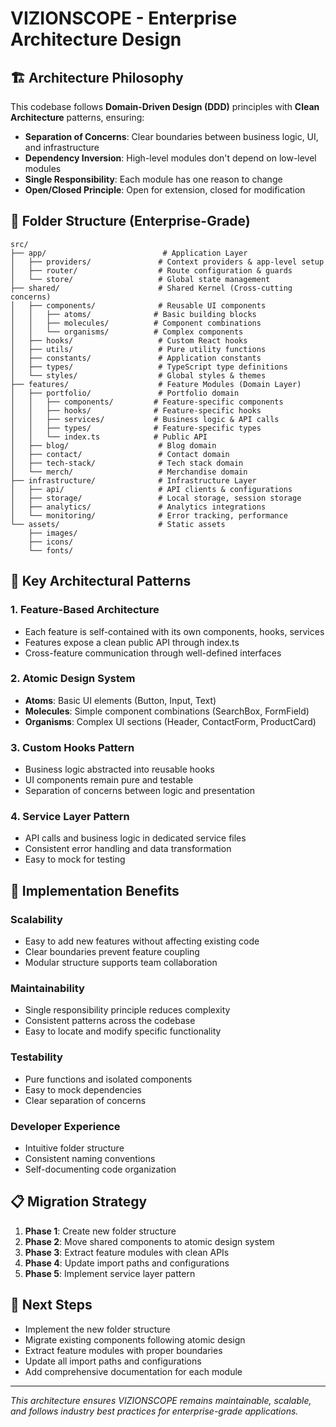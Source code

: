 # VIZIONSCOPE - Enterprise Architecture Design

## 🏗️ Architecture Philosophy

This codebase follows **Domain-Driven Design (DDD)** principles with **Clean Architecture** patterns, ensuring:

- **Separation of Concerns**: Clear boundaries between business logic, UI, and infrastructure
- **Dependency Inversion**: High-level modules don't depend on low-level modules
- **Single Responsibility**: Each module has one reason to change
- **Open/Closed Principle**: Open for extension, closed for modification

## 📁 Folder Structure (Enterprise-Grade)

```
src/
├── app/                          # Application Layer
│   ├── providers/               # Context providers & app-level setup
│   ├── router/                  # Route configuration & guards
│   └── store/                   # Global state management
├── shared/                      # Shared Kernel (Cross-cutting concerns)
│   ├── components/              # Reusable UI components
│   │   ├── atoms/              # Basic building blocks
│   │   ├── molecules/          # Component combinations
│   │   └── organisms/          # Complex components
│   ├── hooks/                   # Custom React hooks
│   ├── utils/                   # Pure utility functions
│   ├── constants/               # Application constants
│   ├── types/                   # TypeScript type definitions
│   └── styles/                  # Global styles & themes
├── features/                    # Feature Modules (Domain Layer)
│   ├── portfolio/               # Portfolio domain
│   │   ├── components/         # Feature-specific components
│   │   ├── hooks/              # Feature-specific hooks
│   │   ├── services/           # Business logic & API calls
│   │   ├── types/              # Feature-specific types
│   │   └── index.ts            # Public API
│   ├── blog/                    # Blog domain
│   ├── contact/                 # Contact domain
│   ├── tech-stack/              # Tech stack domain
│   └── merch/                   # Merchandise domain
├── infrastructure/              # Infrastructure Layer
│   ├── api/                     # API clients & configurations
│   ├── storage/                 # Local storage, session storage
│   ├── analytics/               # Analytics integrations
│   └── monitoring/              # Error tracking, performance
└── assets/                      # Static assets
    ├── images/
    ├── icons/
    └── fonts/
```

## 🎯 Key Architectural Patterns

### 1. **Feature-Based Architecture**

- Each feature is self-contained with its own components, hooks, services
- Features expose a clean public API through index.ts
- Cross-feature communication through well-defined interfaces

### 2. **Atomic Design System**

- **Atoms**: Basic UI elements (Button, Input, Text)
- **Molecules**: Simple component combinations (SearchBox, FormField)
- **Organisms**: Complex UI sections (Header, ContactForm, ProductCard)

### 3. **Custom Hooks Pattern**

- Business logic abstracted into reusable hooks
- UI components remain pure and testable
- Separation of concerns between logic and presentation

### 4. **Service Layer Pattern**

- API calls and business logic in dedicated service files
- Consistent error handling and data transformation
- Easy to mock for testing

## 🔧 Implementation Benefits

### **Scalability**

- Easy to add new features without affecting existing code
- Clear boundaries prevent feature coupling
- Modular structure supports team collaboration

### **Maintainability**

- Single responsibility principle reduces complexity
- Consistent patterns across the codebase
- Easy to locate and modify specific functionality

### **Testability**

- Pure functions and isolated components
- Easy to mock dependencies
- Clear separation of concerns

### **Developer Experience**

- Intuitive folder structure
- Consistent naming conventions
- Self-documenting code organization

## 📋 Migration Strategy

1. **Phase 1**: Create new folder structure
2. **Phase 2**: Move shared components to atomic design system
3. **Phase 3**: Extract feature modules with clean APIs
4. **Phase 4**: Update import paths and configurations
5. **Phase 5**: Implement service layer pattern

## 🚀 Next Steps

- Implement the new folder structure
- Migrate existing components following atomic design
- Extract feature modules with proper boundaries
- Update all import paths and configurations
- Add comprehensive documentation for each module

---

_This architecture ensures VIZIONSCOPE remains maintainable, scalable, and follows industry best practices for
enterprise-grade applications._
